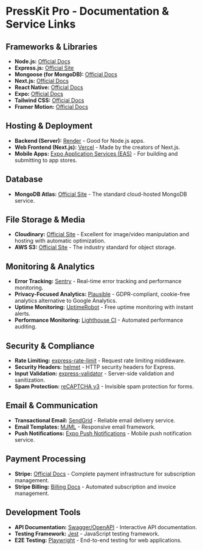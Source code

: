 # **PressKit Pro \- Documentation & Service Links**

## **Frameworks & Libraries**

* **Node.js:** [Official Docs](https://nodejs.org/en/docs/)  
* **Express.js:** [Official Site](https://expressjs.com/)  
* **Mongoose (for MongoDB):** [Official Docs](https://mongoosejs.com/docs/guide.html)  
* **Next.js:** [Official Docs](https://nextjs.org/docs)  
* **React Native:** [Official Docs](https://reactnative.dev/docs/getting-started)  
* **Expo:** [Official Docs](https://docs.expo.dev/)  
* **Tailwind CSS:** [Official Docs](https://tailwindcss.com/docs/installation)  
* **Framer Motion:** [Official Docs](https://www.framer.com/motion/introduction/)

## **Hosting & Deployment**

* **Backend (Server):** [Render](https://render.com/) \- Good for Node.js apps.  
* **Web Frontend (Next.js):** [Vercel](https://vercel.com/) \- Made by the creators of Next.js.  
* **Mobile Apps:** [Expo Application Services (EAS)](https://expo.dev/eas) \- For building and submitting to app stores.

## **Database**

* **MongoDB Atlas:** [Official Site](https://www.mongodb.com/cloud/atlas) \- The standard cloud-hosted MongoDB service.

## **File Storage & Media**

* **Cloudinary:** [Official Site](https://cloudinary.com/) \- Excellent for image/video manipulation and hosting with automatic optimization.  
* **AWS S3:** [Official Site](https://aws.amazon.com/s3/) \- The industry standard for object storage.

## **Monitoring & Analytics**

* **Error Tracking:** [Sentry](https://sentry.io/) \- Real-time error tracking and performance monitoring.
* **Privacy-Focused Analytics:** [Plausible](https://plausible.io/) \- GDPR-compliant, cookie-free analytics alternative to Google Analytics.
* **Uptime Monitoring:** [UptimeRobot](https://uptimerobot.com/) \- Free uptime monitoring with instant alerts.
* **Performance Monitoring:** [Lighthouse CI](https://github.com/GoogleChrome/lighthouse-ci) \- Automated performance auditing.

## **Security & Compliance**

* **Rate Limiting:** [express-rate-limit](https://github.com/nfriedly/express-rate-limit) \- Request rate limiting middleware.
* **Security Headers:** [helmet](https://helmetjs.github.io/) \- HTTP security headers for Express.
* **Input Validation:** [express-validator](https://express-validator.github.io/) \- Server-side validation and sanitization.
* **Spam Protection:** [reCAPTCHA v3](https://developers.google.com/recaptcha/docs/v3) \- Invisible spam protection for forms.

## **Email & Communication**

* **Transactional Email:** [SendGrid](https://sendgrid.com/) \- Reliable email delivery service.
* **Email Templates:** [MJML](https://mjml.io/) \- Responsive email framework.
* **Push Notifications:** [Expo Push Notifications](https://docs.expo.dev/push-notifications/overview/) \- Mobile push notification service.

## **Payment Processing**

* **Stripe:** [Official Docs](https://stripe.com/docs) \- Complete payment infrastructure for subscription management.
* **Stripe Billing:** [Billing Docs](https://stripe.com/docs/billing) \- Automated subscription and invoice management.

## **Development Tools**

* **API Documentation:** [Swagger/OpenAPI](https://swagger.io/) \- Interactive API documentation.
* **Testing Framework:** [Jest](https://jestjs.io/) \- JavaScript testing framework.
* **E2E Testing:** [Playwright](https://playwright.dev/) \- End-to-end testing for web applications.